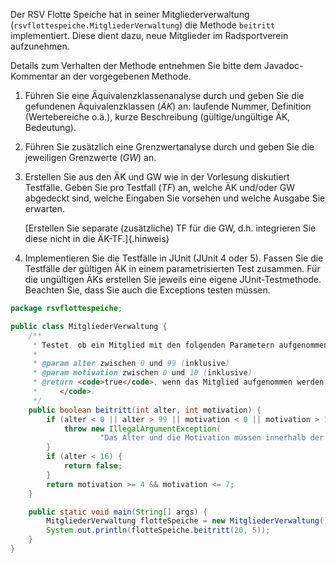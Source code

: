 Der RSV Flotte Speiche hat in seiner Mitgliederverwaltung (`rsvflottespeiche.MitgliederVerwaltung`)
die Methode `beitritt` implementiert. Diese dient dazu, neue Mitglieder im Radsportverein aufzunehmen.

Details zum Verhalten der Methode entnehmen Sie bitte dem Javadoc-Kommentar an der vorgegebenen Methode.

1. Führen Sie eine Äquivalenzklassenanalyse durch und geben Sie die gefundenen Äquivalenzklassen (*ÄK*)
   an: laufende Nummer, Definition (Wertebereiche o.ä.), kurze Beschreibung (gültige/ungültige ÄK, Bedeutung).

2. Führen Sie zusätzlich eine Grenzwertanalyse durch und geben Sie die jeweiligen Grenzwerte (*GW*) an.

3. Erstellen Sie aus den ÄK und GW wie in der Vorlesung diskutiert Testfälle. Geben Sie pro Testfall (*TF*)
   an, welche ÄK und/oder GW abgedeckt sind, welche Eingaben Sie vorsehen und welche Ausgabe Sie erwarten.

   [Erstellen Sie separate (zusätzliche) TF für die GW, d.h. integrieren Sie diese nicht in die ÄK-TF.]{.hinweis}

4. Implementieren Sie die Testfälle in JUnit (JUnit 4 oder 5). Fassen Sie die Testfälle der gültigen ÄK
   in einem parametrisierten Test zusammen. Für die ungültigen ÄKs erstellen Sie jeweils eine eigene
   JUnit-Testmethode. Beachten Sie, dass Sie auch die Exceptions testen müssen.

```java
package rsvflottespeiche;

public class MitgliederVerwaltung {
    /**
     * Testet, ob ein Mitglied mit den folgenden Parametern aufgenommen werden kann.
     *
     * @param alter zwischen 0 und 99 (inklusive)
     * @param motivation zwischen 0 und 10 (inklusive)
     * @return <code>true</code>, wenn das Mitglied aufgenommen werden kann, andernfalls <code>false
     *     </code>.
     */
    public boolean beitritt(int alter, int motivation) {
        if (alter < 0 || alter > 99 || motivation < 0 || motivation > 10) {
            throw new IllegalArgumentException(
                    "Das Alter und die Motivation müssen innerhalb der Grenzen sein.");
        }
        if (alter < 16) {
            return false;
        }
        return motivation >= 4 && motivation <= 7;
    }

    public static void main(String[] args) {
        MitgliederVerwaltung flotteSpeiche = new MitgliederVerwaltung();
        System.out.println(flotteSpeiche.beitritt(20, 5));
    }
}
```
